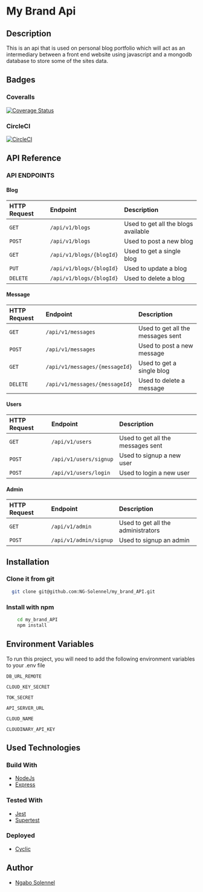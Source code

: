 # My Brand Api

## Description

This is an api that is used on personal blog portfolio which will act as an intermediary between a front end website using javascript and a mongodb database to store some of the sites data.

## Badges

### Coveralls

[![Coverage Status](https://coveralls.io/repos/github/NG-Solennel/my_brand_API/badge.svg?branch=feat-tests)](https://coveralls.io/github/NG-Solennel/my_brand_API?branch=feat-tests)

### CircleCI

[![CircleCI](https://dl.circleci.com/status-badge/img/gh/NG-Solennel/my_brand_API/tree/develop.svg?style=svg)](https://dl.circleci.com/status-badge/redirect/gh/NG-Solennel/my_brand_API/tree/develop)

## API Reference

### API ENDPOINTS

#### Blog

| HTTP Request | Endpoint                 | Description                         |
| :----------- | :----------------------- | :---------------------------------- |
| `GET`        | `/api/v1/blogs`          | Used to get all the blogs available |
| `POST`       | `/api/v1/blogs`          | Used to post a new blog             |
| `GET`        | `/api/v1/blogs/{blogId}` | Used to get a single blog           |
| `PUT`        | `/api/v1/blogs/{blogId}` | Used to update a blog               |
| `DELETE`     | `/api/v1/blogs/{blogId}` | Used to delete a blog               |

#### Message

| HTTP Request | Endpoint                       | Description                       |
| :----------- | :----------------------------- | :-------------------------------- |
| `GET`        | `/api/v1/messages`             | Used to get all the messages sent |
| `POST`       | `/api/v1/messages`             | Used to post a new message        |
| `GET`        | `/api/v1/messages/{messageId}` | Used to get a single blog         |
| `DELETE`     | `/api/v1/messages/{messageId}` | Used to delete a message          |

#### Users

| HTTP Request | Endpoint               | Description                       |
| :----------- | :--------------------- | :-------------------------------- |
| `GET`        | `/api/v1/users`        | Used to get all the messages sent |
| `POST`       | `/api/v1/users/signup` | Used to signup a new user         |
| `POST`       | `/api/v1/users/login`  | Used to login a new user          |

#### Admin

| HTTP Request | Endpoint               | Description                        |
| :----------- | :--------------------- | :--------------------------------- |
| `GET`        | `/api/v1/admin`        | Used to get all the administrators |
| `POST`       | `/api/v1/admin/signup` | Used to signup an admin            |

## Installation

### Clone it from git

```bash
  git clone git@github.com:NG-Solennel/my_brand_API.git
```

### Install with npm

```bash
    cd my_brand_API
    npm install
```

## Environment Variables

To run this project, you will need to add the following environment variables to your .env file

`DB_URL_REMOTE`

`CLOUD_KEY_SECRET`

`TOK_SECRET`

`API_SERVER_URL`

`CLOUD_NAME`

`CLOUDINARY_API_KEY`

## Used Technologies

### Build With

- [NodeJs](https://nodejs.org/en/)
- [Express](https://expressjs.com/)

### Tested With

- [Jest](https://jestjs.io/)
- [Supertest](https://www.npmjs.com/package/supertest)

### Deployed

- [Cyclic](https://www.cyclic.sh/)

## Author

- [Ngabo Solennel](https://github.com/NG-Solennel/)
